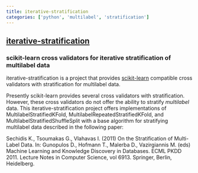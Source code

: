 ```yaml
---
title: iterative-stratification
categories: ['python', 'multilabel', 'stratification']
---
```

## [iterative-stratification](https://github.com/trent-b/iterative-stratification)

### scikit-learn cross validators for iterative stratification of multilabel data

iterative-stratification is a project that provides [scikit-learn](http://scikit-learn.org/) compatible cross validators with stratification for multilabel data.

Presently scikit-learn provides several cross validators with stratification. However, these cross validators do not offer the ability to stratify _multilabel_ data. This iterative-stratification project offers implementations of MultilabelStratifiedKFold, MultilabelRepeatedStratifiedKFold, and MultilabelStratifiedShuffleSplit with a base algorithm for stratifying multilabel data described in the following paper:

Sechidis K., Tsoumakas G., Vlahavas I. (2011) On the Stratification of Multi-Label Data. In: Gunopulos D., Hofmann T., Malerba D., Vazirgiannis M. (eds) Machine Learning and Knowledge Discovery in Databases. ECML PKDD 2011. Lecture Notes in Computer Science, vol 6913. Springer, Berlin, Heidelberg.
